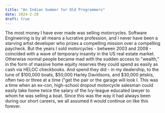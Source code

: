 ```yaml
---
title: "An Indian Summer for Old Programmers"
date: 2024-2-20
draft: true
---
```

The most money I have ever made was selling motorcycles. Software Engineering is by all means a lucrative profession, and I never have been a starving artist developer who prizes a compelling mission over a compelling paycheck. But the years I sold motorcycles - between 2003 and 2008 - coincided with a wave of temporary insanity in the US real estate market. Otherwise normal people became mad with the sudden access to "wealth," in the form of massive home equity reserves they could spend as easily as cash via HELOC checkbooks. And spend they did - in my dealership, to the tune of $100,000 boats, $50,000 Harley Davidsons, and $30,000 jetskis, often two or three at a time ("get the pair or the garage will look l. This was a time when an ex-con, high-school dropout motorcycle salesman could easily take home twice the salary of the Ivy-league educated lawyer to whom he was selling a boat. Since this was the way it had always been during our short careers, we all assumed it would continue on like this forever. 
<!--stackedit_data:
eyJoaXN0b3J5IjpbLTE5NzI3ODQ0NjYsMjY0NTA0NDM3LC00Nz
AyODEyNzEsLTIwODg3NDY2MTJdfQ==
-->